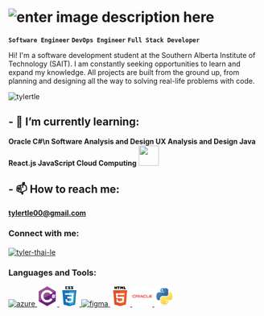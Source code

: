 # ![enter image description here](https://i.imgur.com/FuXSd76.gif)
**`Software Engineer`** **`DevOps Engineer`** **`Full Stack Developer`**

Hi! I'm a software development student at the Southern Alberta Institute of Technology (SAIT). I am constantly seeking opportunities to learn and expand my knowledge. All projects are built from the ground up, from planning and designing all the way to solving real-life problems with code.


<p align="left"> <img  src="https://komarev.com/ghpvc/?username=tylertle&label=Profile%20views:&color=b01317&style=flat"  alt="tylertle" /> </p>


## - 🌱 I’m currently learning: 

**Oracle
C#\n
Software Analysis and Design
UX Analysis and Design
Java
React.js
JavaScript 
Cloud Computing** <img src="https://i.imgur.com/FZdyDXi.gif" height="40" width="40">

  

## - 📫 How to reach me: 

**tylertle00@gmail.com**

  

<h3 align="left">Connect with me:</h3>

<p align="left">

<a  href="https://linkedin.com/in/tyler-thai-le"  target="blank"><img align="center"  src="https://raw.githubusercontent.com/rahuldkjain/github-profile-readme-generator/master/src/images/icons/Social/linked-in-alt.svg"  alt="tyler-thai-le"  height="30"  width="40" /></a>

</p>

  

<h3 align="left">Languages and Tools:</h3>

<p align="left"> <a  href="https://azure.microsoft.com/en-in/"  target="_blank"  rel="noreferrer"> <img  src="https://www.vectorlogo.zone/logos/microsoft_azure/microsoft_azure-icon.svg"  alt="azure"  width="40"  height="40"/> </a> <a  href="https://www.w3schools.com/cs/"  target="_blank"  rel="noreferrer"> <img  src="https://raw.githubusercontent.com/devicons/devicon/master/icons/csharp/csharp-original.svg"  alt="csharp"  width="40"  height="40"/> </a> <a  href="https://www.w3schools.com/css/"  target="_blank"  rel="noreferrer"> <img  src="https://raw.githubusercontent.com/devicons/devicon/master/icons/css3/css3-original-wordmark.svg"  alt="css3"  width="40"  height="40"/> </a> <a  href="https://www.figma.com/"  target="_blank"  rel="noreferrer"> <img  src="https://www.vectorlogo.zone/logos/figma/figma-icon.svg"  alt="figma"  width="40"  height="40"/> </a> <a  href="https://www.w3.org/html/"  target="_blank"  rel="noreferrer"> <img  src="https://raw.githubusercontent.com/devicons/devicon/master/icons/html5/html5-original-wordmark.svg"  alt="html5"  width="40"  height="40"/> </a> <a  href="https://www.oracle.com/"  target="_blank"  rel="noreferrer"> <img  src="https://raw.githubusercontent.com/devicons/devicon/master/icons/oracle/oracle-original.svg"  alt="oracle"  width="40"  height="40"/> </a> <a  href="https://www.python.org"  target="_blank"  rel="noreferrer"> <img  src="https://raw.githubusercontent.com/devicons/devicon/master/icons/python/python-original.svg"  alt="python"  width="40"  height="40"/> </a> </p>
